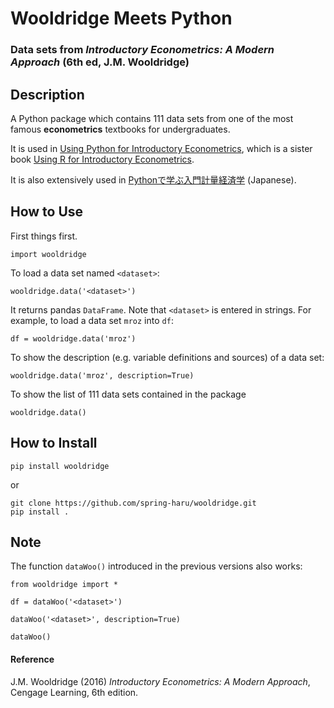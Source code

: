 # Wooldridge Meets Python
### Data sets from _Introductory Econometrics: A Modern Approach_ (6th ed, J.M. Wooldridge)

## Description
A Python package which contains 111 data sets from one of the most famous **econometrics** textbooks for undergraduates.

It is used in [Using Python for Introductory Econometrics](http://www.urfie.net), which is a sister book [Using R for Introductory Econometrics](http://www.urfie.net).

It is also extensively used in [Pythonで学ぶ入門計量経済学](https://haruyama-kobeu.github.io/book_etrics/docs/index.html) (Japanese). 

## How to Use
First things first.
```
import wooldridge
```
To load a data set named `<dataset>`:
```
wooldridge.data('<dataset>')
```
It returns pandas `DataFrame`. Note that `<dataset>` is entered in strings. For example, to load a data set `mroz` into `df`:
```
df = wooldridge.data('mroz')
```
To show the description (e.g. variable definitions and sources) of a data set:
```
wooldridge.data('mroz', description=True)
```
To show the list of 111 data sets contained in the package
```
wooldridge.data()
```

## How to Install
```
pip install wooldridge
```
or
```
git clone https://github.com/spring-haru/wooldridge.git
pip install .
```

## Note
The function `dataWoo()` introduced in the previous versions also works:
```
from wooldridge import *

df = dataWoo('<dataset>')

dataWoo('<dataset>', description=True)

dataWoo()
```

#### Reference
J.M. Wooldridge (2016) _Introductory Econometrics: A Modern Approach_, Cengage Learning, 6th edition.
